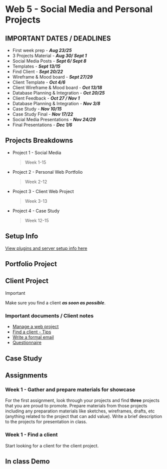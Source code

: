 # Web 5 - Social Media and Personal Projects

## IMPORTANT DATES / DEADLINES

- First week prep - **_Aug 23/25_**
- 3 Projects Material - **_Aug 30/ Sept 1_**
- Social Media Posts - **_Sept 6/ Sept 8_**
- Templates - **_Sept 13/15_**
- Find Client - **_Sept 20/22_**
- Wireframe & Mood board - **_Sept 27/29_**
- Client Template - **_Oct 4/6_**
- Client Wireframe & Mood board - **_Oct 13/18_**
- Database Planning & Integration - **_Oct 20/25_**
- Client Feedback - **_Oct 27 / Nov 1_**
- Database Planning & Integration - **_Nov 3/8_**
- Case Study - **_Nov 10/15_**
- Case Study Final - **_Nov 17/22_**
- Social Media Presentations - **_Nov 24/29_**
- Final Presentations - **_Dec 1/6_**

## Projects Breakdowns

- Project 1 - Social Media
  > Week 1-15
- Project 2 - Personal Web Portfolio
  > Week 2-12
- Project 3 - Client Web Project
  > Week 3-13
- Project 4 - Case Study
  > Week 12-15

## Setup Info

[View plugins and server setup info here](notes/micromedia-server-setup.md)

## Portfolio Project

## Client Project

> [!IMPORTANT]
> Make sure you find a client **_as soon as possible_**.

### Important documents / Client notes

- [Manage a web project](notes/manage-a-web-project.md)
- [Find a client - Tips](notes/find-potential-clients.md)
- [Write a formal email](notes/how-to-write-a-formal-email.md)
- [Questionnaire](notes/webdesign-questionaire.md)

## Case Study

<!--
Case studies are an excellent tool for designers to show the depth of engagement in the design process, and for potential employers / universities to better appreciate the thinking that has gone into a design.

Here is a short example from Mihaela: [CSU child logo](http://www.emiha.com/csu-childrenLogo.html)

And here are some excellent resources on case studies:

- [case study club](https://www.casestudy.club/journal/ux-designer-portfolio)
- [from Semplice](https://www.semplice.com/how-to-write-case-studies-for-your-portfolio)
- [CreativeBloq examples](https://www.creativebloq.com/advice/write-engaging-case-studies-for-your-portfolio)
- [DesignerUp](https://designerup.co/blog/10-exceptional-product-design-portfolios-with-case-study-breakdowns/)
- [Fantasy.co](https://fantasy.co/)

### Case Study evaluation

Your case studies should including the following:

- project title
- intro (design problem, project goal, challenges)
- process (how you overcame the challenges ...or not)
- outcome (client benefits & feedback)
- images with captions?
- plus:
  - infographics?
  - animations (screen captures?)
  - videos?

[elements of case study](notes/elements-of-a-case-study.MD)

You will create:

- a web case study You can choose from:
  - a web project you have already completed
  - the client web project from web 5
  - a new web project or something done outside of class

### Web case study suggested process

- select project, brainstorm all ideas / thoughts / feelings & info
- define your narrative, choose a an image (or 2) and write a sentence for the:
  - beginning (problem or challenge)
  - middle (process or how you solved the problem)
  - denouement (or the ultimate outcome, ideally with data or feedback)
- publish your case study to get feedback
- make improvements based on feedback

[MAD for Circula](https://www.mad.ac/work/circula/)
[Snooze by Buzzworthy](http://buzzworthystudio.com/project-snooze)
[Scitech by Humaan](https://humaan.com/case-study/scitech/)

### some selected case studies

[Dapo Oni](https://dapo.ooo/Lucid-Dreaming-Study)
[full analysis](https://medium.com/@dapooni/lucid-dreaming-connections-to-mindfulness-creativity-1914e939a682)
[Cody Reppert](https://www.codyreppert.com/seedly)
[Bettina Chou](https://bettinachou.com/) -->

## Assignments

### Week 1 - Gather and prepare materials for showcase

For the first assignment, look through your projects and find **three** projects that you are proud to promote. Prepare materials from those projects including any preparation materials like sketches, wireframes, drafts, etc (anything related to the project that can add value). Write a brief description to the projects for presentation in class.

### Week 1 - Find a client

Start looking for a client for the client project.

<!-- 

### Week 2- Introduction page & Social Media Posts

For next week, you will create a simple (single) landing page as an introduction about yourself (for Natalia's class) and three (3) social media posts on 3 different projects you worked on.

Do not overcomplicate things for your landing page. Keep it simple and responsive (mobile first). For the social media posts, you should gather some material and / or screenshots (You will need them for your personal portfolio later in the semester). Keep your resources as high resolution as possible, we will revisit resizing for web again later.

**Remember, most important thing is to be creative about your presentation!**

### Week 3 - Portfolio template structure and ideas

For next week, bring ideas for your portfolio template: how do you want one of your portfolio template pages to look? Bring material and ideas for structuring a template in class. -->

## In class Demo

<!-- ### Week 1 - Anatomy of a website

We will break down different parts of a website and this is our workflow this semester:

- Requirements
- Structure

### Week 2 - Structuring a page

We will look at how to break down requirements and structure a page by proper semantic tags and also responsive styling by thinking mobile first.

- Demo Section 1
- Demo Section 2

### Week 3 - Clients

We will look at how to find clients, what to ask, how to ask it and practice structuring html with your portfolio template. -->
